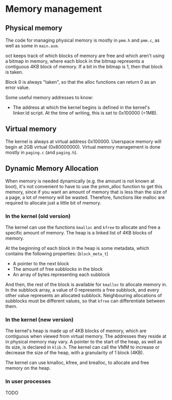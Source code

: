 # Memory management

## Physical memory

The code for managing physical memory is mostly in `pmm.h` and `pmm.c`,
as well as some in `main.asm`.

oct keeps track of which blocks of memory are free and which aren't using
a bitmap in memory, where each block in the bitmap represents a contiguous
4KB block of memory. If a bit in the bitmap is 1, then that block is taken.

Block 0 is always "taken", so that the alloc functions can return 0 as an
error value.

Some useful memory addresses to know:
 - The address at which the kernel begins is defined in the kernel's linker.ld 
    script. At the time of writing, this is set to 0x100000 (=1MB).

## Virtual memory

The kernel is always at virtual address 0x100000. Userspace memory will begin
at 2GB virtual (0x80000000). Virtual memory management is done mostly in
`paging.c` (and `paging.h`).

## Dynamic Memory Allocation

When memory is needed dynamically (e.g. the amount is not known at boot),
it's not convenient to have to use the pmm_alloc function to get this memory,
since if you want an amount of memory that is less than the size of a page,
a lot of memory will be wasted. Therefore, functions like malloc are required
to allocate just a little bit of memory.

### In the kernel (old version)

The kernel can use the functions `kmalloc` and `kfree` to allocate and free a
specific amount of memory. The heap is a linked list of 4KB blocks of memory.

At the beginning of each block in the heap is some metadata, which contains the
following properties: (`block_meta_t`)

 - A pointer to the next block
 - The amount of free subblocks in the block
 - An array of bytes representing each subblock

And then, the rest of the block is available for `kmalloc` to allocate memory
in. In the subblock array, a value of 0 represents a free subblock, and every
other value represents an allocated subblock. Neighbouring allocations of
subblocks must be different values, so that `kfree` can differentiate between
them.

### In the kernel (new version)

The kernel's heap is made up of 4KB blocks of memory, which are contiguous when
viewed from virtual memory. The addresses they reside at in physical memory may
vary. A pointer to the start of the heap, as well as its size, is declared in 
`klib.h`. The kernel can call the VMM to increase or decrease the size of the 
heap, with a granularity of 1 block (4KB).

The kernel can use kmalloc, kfree, and krealloc, to allocate and free memory on
the heap.

### In user processes

TODO